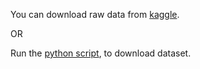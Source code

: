 You can download raw data from [kaggle](https://www.kaggle.com/datasets/rohanrao/air-quality-data-in-india).

OR

Run the [python script](../../../scripts/download_data.py), to download dataset.